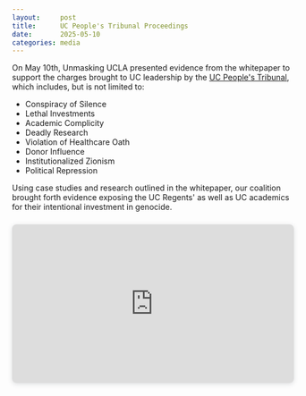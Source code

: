 ```yaml
---
layout:     post
title:      UC People's Tribunal Proceedings
date:       2025-05-10
categories: media
---
```


<p>On May 10th, Unmasking UCLA presented evidence from the whitepaper to support the charges brought to UC leadership by the <a href="https://www.ucpeoplestribunal.org/sessions#block-e6bec47f19f76239ed53">UC People's Tribunal</a>, which includes, but is not limited to:<p>
<ul>
  <li>Conspiracy of Silence</li>
  <li>Lethal Investments</li>
  <li>Academic Complicity</li>
  <li>Deadly Research</li>
  <li>Violation of Healthcare Oath</li>
  <li>Donor Influence</li>
  <li>Institutionalized Zionism</li>
  <li>Political Repression</li>
</ul>
<p>Using case studies and research outlined in the whitepaper, our coalition brought forth evidence exposing the UC Regents' as well as UC academics for their intentional investment in genocide.</p>
<div class="row gx-4 gx-lg-5 justify-content-center">
  <div style="position: relative; width: 100%; height: 0; padding-top: 56.2500%;
   padding-bottom: 0; box-shadow: 0 2px 8px 0 rgba(63,69,81,0.16); margin-top: 1.6em; margin-bottom: 0.9em; overflow: hidden;
   border-radius: 8px; will-change: transform;">
    <iframe loading="lazy" style="position: absolute; width: 100%; height: 100%; top: 0; left: 0; border: none; padding: 0;margin: 0;"
      src="https://www.canva.com/design/DAGnFAkI6wA/RfUHEjGX5Nf4q5UtJds08A/view?embed" allowfullscreen="allowfullscreen" allow="fullscreen">
    </iframe>
  </div>
  <a href="https:&#x2F;&#x2F;www.canva.com&#x2F;design&#x2F;DAGnFAkI6wA&#x2F;RfUHEjGX5Nf4q5UtJds08A&#x2F;view?utm_content=DAGnFAkI6wA&amp;utm_campaign=designshare&amp;utm_medium=embeds&amp;utm_source=link" target="_blank" rel="noopener"></a>
</div>
